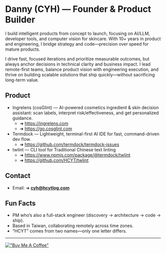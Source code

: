 # Danny (CYH) — Founder & Product Builder

I build intelligent products from concept to launch, focusing on AI/LLM, developer tools, and computer vision for skincare. With 10+ years in product and engineering, I bridge strategy and code—precision over speed for mature products.

I drive fast, focused iterations and prioritize measurable outcomes, but always anchor decisions in technical clarity and business impact. I lead remote-first teams, balance product vision with engineering execution, and thrive on building scalable solutions that ship quickly—without sacrificing long-term value.


## Product 
- Ingrelens (cosGlint) — AI-powered cosmetics ingredient & skin decision assistant: scan labels, interpret risk/effectiveness, and get personalized guidance.
  - ➜ https://ingrelens.com
  - ➜ https://go.cosglint.com
- Termdock — Lightweight, terminal-first AI IDE for fast, command-driven dev flow.
  - ➜ https://github.com/termdock/termdock-issues
- twlint — CLI tool for Traditional Chinese text linting
  - ➜ https://www.npmjs.com/package/@termdock/twlint
  - ➜ https://github.com/HCYT/twlint

## Contact
- Email: ➜ **cyh@hcytlog.com**

## Fun Facts
- PM who’s also a full-stack engineer (discovery → architecture → code → ship).  
- Based in Taiwan, collaborating remotely across time zones.  
- “HCYT” comes from two names—only one letter differs.  

---

[!["Buy Me A Coffee"](https://www.buymeacoffee.com/assets/img/custom_images/orange_img.png)](https://www.buymeacoffee.com/hcyt)
